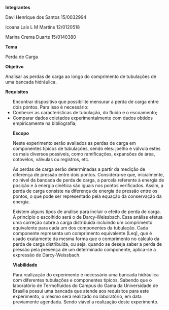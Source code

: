 **Integrantes**
<p>Davi Henrique dos Santos 15/0032994
<p>Icoana Laís L M Martins  12/0120518
<p>Marina Crema Duarte      15/0140380
</p>
<p>
 
 **Tema**
 <p>Perda de Carga </p>
 <p>
 
**Objetivo**
  <p>Analisar as perdas de carga ao longo do comprimento de tubulações de uma bancada hidráulica. </p> 
 <p>
 
**Requisitos**
 <p>
 <ul> Encontrar dispositivo que possibilite mensurar a perda de carga entre dois pontos. Para isso é necessário:
  <li>Conhecer as características de tubulação, do fluido e o escoamento;</li>
<li>Comparar dados coletados experimentalmente com dados obtidos empiricamente na bibliografia;</li></p>

<p>
 
 **Escopo**
<p>
  Neste experimento serão avaliados as perdas de carga em componentes típicos de tubulações, sendo eles: joelho e  válvula  estes os mais diversos possíveis, como ramificações, expansões de área, cotovelos, válvulas ou registros, etc.</p>

<p>
 As perdas de carga serão determinadas a partir da medição de diferença de pressão entre dois pontos. Considera-se que, inicialmente, no nível da bancada de perda de carga, a parcela referente à energia de posição e à energia cinética são iguais nos pontos verificados. Assim, a perda de carga consiste na diferença de energia de pressão entre os pontos, o que pode ser representado pela equação da conservação da energia.</p>

<p> 
 Existem alguns tipos de análise para incluir o efeito de perda de carga. A princípio o escolhido será o de Darcy-Weissbach. Essa análise efetua uma correção sobre a carga distribuída incluindo um comprimento equivalente para cada um dos componentes da tubulação. Cada componente representa um comprimento equivalente (Leq), que é usado exatamente da mesma forma que o comprimento no cálculo da perda de carga distribuída, ou seja, quando se deseja saber a perda de pressão pela presença de um determinado componente, aplica-se a expressão de Darcy-Weissbach. <p/>
  
 **Viabilidade**
 <p> 
	Para realização do experimento é necessário uma bancada hidráulica com diferentes tubulações e componentes típicos. Sabendo que o  laboratório de Termofluidos do Campus do Gama da Universidade de Brasília possui uma bancada que atende aos requisitos para este experimento, o mesmo será realizado no laboratório, em data previamente agendada. Sendo viável a realização deste experimento. </p> 


